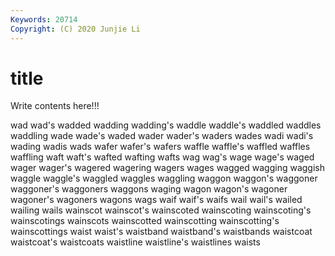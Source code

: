 ```yaml
---
Keywords: 20714
Copyright: (C) 2020 Junjie Li
---
```


# title

Write contents here!!!
 
wad 
wad's 
wadded 
wadding 
wadding's 
waddle 
waddle's 
waddled
waddles 
waddling 
wade 
wade's 
waded 
wader 
wader's 
waders 
wades 
wadi
wadi's 
wading 
wadis 
wads 
wafer 
wafer's 
wafers 
waffle 
waffle's 
waffled
waffles 
waffling 
waft 
waft's 
wafted 
wafting 
wafts 
wag 
wag's 
wage
wage's 
waged 
wager 
wager's 
wagered 
wagering 
wagers 
wages 
wagged 
wagging
waggish 
waggle 
waggle's 
waggled 
waggles 
waggling 
waggon 
waggon's 
waggoner 
waggoner's
waggoners 
waggons 
waging 
wagon 
wagon's 
wagoner 
wagoner's 
wagoners 
wagons 
wags
waif 
waif's 
waifs 
wail 
wail's 
wailed 
wailing 
wails 
wainscot 
wainscot's
wainscoted 
wainscoting 
wainscoting's 
wainscotings 
wainscots 
wainscotted 
wainscotting 
wainscotting's 
wainscottings 
waist
waist's 
waistband 
waistband's 
waistbands 
waistcoat 
waistcoat's 
waistcoats 
waistline 
waistline's 
waistlines
waists 
